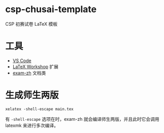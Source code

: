 # csp-chusai-template

CSP 初赛试卷 LaTeX 模板

# 工具

- [VS Code](https://code.visualstudio.com/) 
- [LaTeX Workshop](https://github.com/James-Yu/LaTeX-Workshop) 扩展
- [exam-zh](https://gitee.com/xkwxdyy/exam-zh) 文档类


# 生成师生两版

```
xelatex -shell-escape main.tex
```
有 `-shell-escape` 选项在时，exam-zh 就会编译师生两版，并且此时它会调用 latexmk 来进行多次编译。
